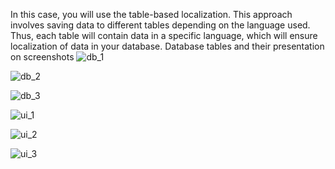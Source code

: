 In this case, you will use the table-based localization. This approach involves saving data to different tables depending on the language used. Thus, each table will contain data in a specific language, which will ensure localization of data in your database.
Database tables and their presentation on screenshots
![db_1](https://github.com/VladimirPiniazhin/assignment3/assets/111856833/913b56dd-4734-4589-b705-8cb8ff6b9689)



![db_2](https://github.com/VladimirPiniazhin/assignment3/assets/111856833/46faf188-d450-43bd-9a0d-96a5528f647a)



![db_3](https://github.com/VladimirPiniazhin/assignment3/assets/111856833/1d8c2bd9-795f-4290-84f2-e82424033bb7)



![ui_1](https://github.com/VladimirPiniazhin/assignment3/assets/111856833/c5402e65-a3a0-42ca-8bf1-660557264975)



![ui_2](https://github.com/VladimirPiniazhin/assignment3/assets/111856833/a5e2ed7c-8f1b-4624-9006-93fc86216dbd)



![ui_3](https://github.com/VladimirPiniazhin/assignment3/assets/111856833/5b0dae16-c7e2-4c1f-8bec-f928f955c89f)
